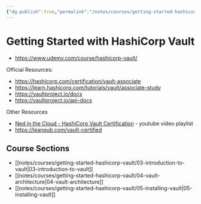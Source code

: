 ```yaml
---
{"dg-publish":true,"permalink":"/notes/courses/getting-started-hashicorp-vault/readme/"}
---
```

# Getting Started with HashiCorp Vault

- <https://www.udemy.com/course/hashicorp-vault/>

Official Resources:

- https://hashicorp.com/certification/vault-associate
- https://learn.hashicorp.com/tutorials/vault/associate-study
- https://vaultproject.io/docs
- https://vaultproject.io/api-docs

Other Resources

- [Ned in the Cloud - HashiCorp Vault Certification](https://www.youtube.com/playlist?list=PLXb5972EMl4AgsM7FgNUxkv30KZnoCGFJ) - youtube video playlist
- https://leanpub.com/vault-certified

## Course Sections

- [[notes/courses/getting-started-hashicorp-vault/03-introduction-to-vault|03-introduction-to-vault]]
- [[notes/courses/getting-started-hashicorp-vault/04-vault-architecture|04-vault-architecture]]
- [[notes/courses/getting-started-hashicorp-vault/05-installing-vault|05-installing-vault]]